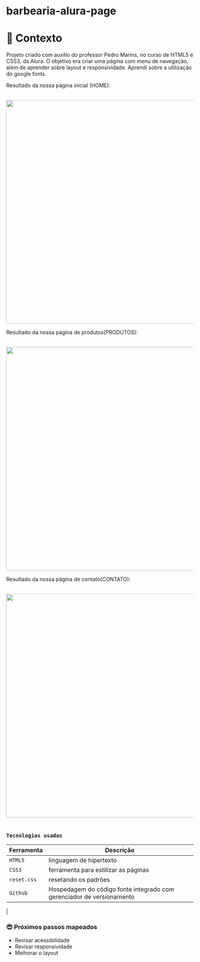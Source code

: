 # barbearia-alura-page

# 🧠 Contexto

Projeto criado com auxílio do professor Pedro Marins, no curso de HTML5 e CSS3, da Alura. 
O objetivo era criar uma página com menu de navegação, além de aprender sobre layout e responsividade. Aprendi sobre a utilização do google fonts. 


Resultado da nossa página inicial (HOME): 
<div><br>
<img width="600px" src="https://user-images.githubusercontent.com/105977369/194944794-58ea61fe-3b0d-43fc-a8da-429b7eacd057.png"/>
</div>

Resultado da nossa página de produtos(PRODUTOS):
<div><br>
<img width="600px" src="https://user-images.githubusercontent.com/105977369/194944799-56d716ef-3757-4e65-9dc6-fa25f6b2c844.png"/>
</div>


Resultado da nossa página de contato(CONTATO):
<div><br>
<img width="600px" src="https://user-images.githubusercontent.com/105977369/194944790-d1100aab-08eb-4292-aa3d-14ef06e45e62.png"/>
</div>
<br />


### `Tecnologias usadas`

| Ferramenta | Descrição |
| --- | --- |
| `HTML5` | linguagem de hipertexto|
| `CSS3` | ferramenta para estilizar as páginas|
| `reset.css` | resetando os padrões|
| `Github` | Hospedagem do código fonte integrado com gerenciador de versionamento|
|


### 😎 Próximos passos mapeados

- Revisar acessibilidade
- Revisar responsividade
- Melhorar o layout

<br />
<br />
